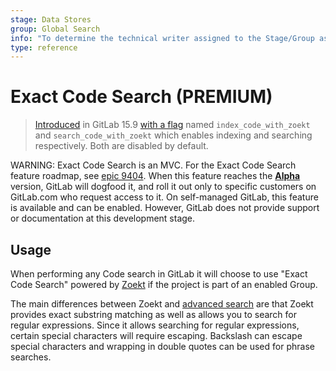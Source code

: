 ```yaml
---
stage: Data Stores
group: Global Search
info: "To determine the technical writer assigned to the Stage/Group associated with this page, see https://about.gitlab.com/handbook/product/ux/technical-writing/#assignments"
type: reference
---
```


# Exact Code Search **(PREMIUM)**

> [Introduced](https://gitlab.com/gitlab-org/gitlab/-/merge_requests/105049) in GitLab 15.9 [with a flag](../../administration/feature_flags.md) named `index_code_with_zoekt` and `search_code_with_zoekt` which enables indexing and searching respectively. Both are disabled by default.

WARNING:
Exact Code Search is an MVC. For the Exact Code Search feature roadmap, see [epic 9404](https://gitlab.com/groups/gitlab-org/-/epics/9404).
When this feature reaches the [**Alpha**](../../policy/alpha-beta-support.md#alpha-features) version, GitLab will dogfood it, and roll it out only to specific customers on GitLab.com who request access to it.
On self-managed GitLab, this feature is available and can be enabled. However, GitLab does not provide support or documentation at this development stage.

## Usage

When performing any Code search in GitLab it will choose to use "Exact Code
Search" powered by [Zoekt](https://github.com/sourcegraph/zoekt) if the project
is part of an enabled Group.

The main differences between Zoekt and [advanced search](advanced_search.md)
are that Zoekt provides exact substring matching as well as allows you to
search for regular expressions. Since it allows searching for regular
expressions, certain special characters will require escaping. Backslash can
escape special characters and wrapping in double quotes can be used for phrase
searches.
